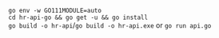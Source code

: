 `go env -w GO111MODULE=auto`
<br/>`cd hr-api-go && go get -u && go install`
<br/>`go build -o hr-api`/`go build -o hr-api.exe` or `go run api.go`

